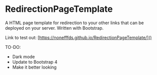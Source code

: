 # RedirectionPageTemplate

A HTML page template for redirection to your other links that can be deployed on your server. Written with Bootstrap.

Link to test out: [https://nonefffds.github.io/RedirectionPageTemplate/]()

TO-DO:

* Dark mode
* Update to Bootstrap 4
* Make it better looking
